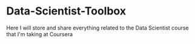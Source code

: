 Data-Scientist-Toolbox
======================

Here I will store and share everything related to the Data Scientist course that I'm taking at Coursera

